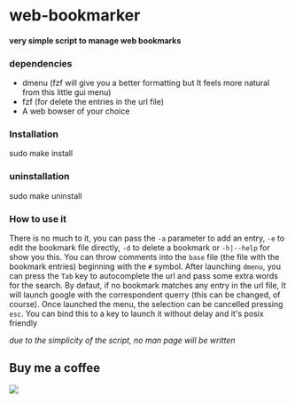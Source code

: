 # web-bookmarker

#### very simple script to manage web bookmarks 

### dependencies
- dmenu (fzf will give you a better formatting but It feels more natural from this little gui menu)
- fzf (for delete the entries in the url file)
- A web bowser of your choice

### Installation
sudo make install

### uninstallation
sudo make uninstall

### How to use it
There is no much to it, you can pass the `-a` parameter to add an entry, `-e` to edit the bookmark file directly, `-d` to delete a bookmark or `-h|--help` for show you this.
You can throw comments into the `base` file (the file with the bookmark entries) beginning with the `#` symbol.
After launching `dmenu`, you can press the `Tab` key to autocomplete the url and pass some extra words for the search.
By defaut, if no bookmark matches any entry in the url file, It will launch google with the correspondent querry (this can be changed, of course).
Once launched the menu, the selection can be cancelled pressing `esc`.
You can bind this to a key to launch it without delay and it's posix friendly

*due to the simplicity of the script, no man page will be written*

## Buy me a coffee
<a href="https://www.paypal.me/60nza10"><img src="https://img.shields.io/badge/don-paypal-blue"></a> 

